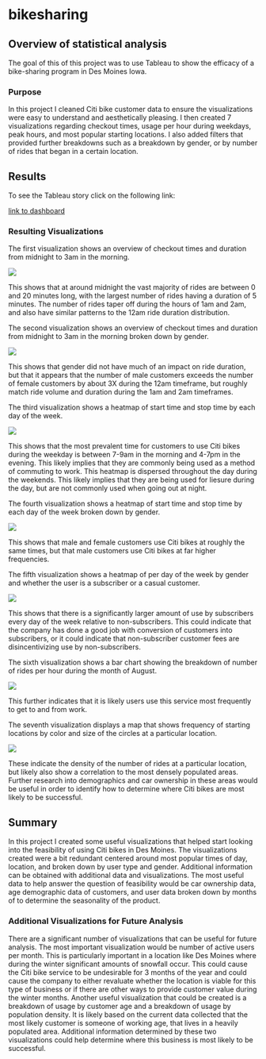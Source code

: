 # bikesharing

## Overview of statistical analysis

The goal of this of this project was to use Tableau to show the efficacy of a bike-sharing program in Des Moines Iowa.

### Purpose

In this project I cleaned Citi bike customer data to ensure the visualizations were easy to understand and aesthetically pleasing. I then created 7 visualizations regarding checkout times, usage per hour during weekdays, peak hours, and most 
popular starting locations. I also added filters that provided further breakdowns such as a breakdown by gender, or by number of rides that began in a certain location.

## Results

To see the Tableau story click on the following link:

[link to dashboard](https://public.tableau.com/app/profile/adam.miller6532/viz/CitiBikeStory_16538739445920/Story1?publish=yes)

### Resulting Visualizations

The first visualization shows an overview of checkout times and duration from midnight to 3am in the morning.

![](Resources/checkout_times_for_users.PNG)

This shows that at around midnight the vast majority of rides are between 0 and 20 minutes long, with the largest number of rides having a duration of 5 minutes.  The number of rides taper off during the hours of 1am and 2am, and also 
have similar patterns to the 12am ride duration distribution.

The second visualization shows an overview of checkout times and duration from midnight to 3am in the morning broken down by gender.

![](Resources/checkout_times_for_gender.PNG)

This shows that gender did not have much of an impact on ride duration, but that it appears that the number of male customers exceeds the number of female customers by about 3X during the 12am timeframe, but roughly match ride volume
and duration during the 1am and 2am timeframes.

The third visualization shows a heatmap of start time and stop time by each day of the week.

![](Resources/trips_by_weekday_per_hours.PNG)

This shows that the most prevalent time for customers to use Citi bikes during the weekday is between 7-9am in the morning and 4-7pm in the evening. This likely implies that they are commonly being used as a method of commuting to work.
This heatmap is dispersed throughout the day during the weekends. This likely implies that they are being used for liesure during the day, but are not commonly used when going out at night.  

The fourth visualization shows a heatmap of start time and stop time by each day of the week broken down by gender.

![](Resources/trips_by_gender_weekdayperhour.PNG)

This shows that male and female customers use Citi bikes at roughly the same times, but that male customers use Citi bikes at far higher frequencies.

The fifth visualization shows a heatmap of per day of the week by gender and whether the user is a subscriber or a casual customer.

![](Resources/user_trips_by_genderbyweekday.PNG)

This shows that there is a significantly larger amount of use by subscribers every day of the week relative to non-subscribers. This could indicate that the company has done a good job with conversion of customers into subscribers, or
it could indicate that non-subscriber customer fees are disincentivizing use by non-subscribers.

The sixth visualization shows a bar chart showing the breakdown of number of rides per hour during the month of August.

![](Resources/august_peak_hours.PNG)

This further indicates that it is likely users use this service most frequently to get to and from work.

The seventh visualization displays a map that shows frequency of starting locations by color and size of the circles at a particular location.

![](Resources/top_starting_locations.PNG)

These indicate the density of the number of rides at a particular location, but likely also show a correlation to the most densely populated areas. Further research into demographics and car ownership in these areas would be useful in 
order to identify how to determine where Citi bikes are most likely to be successful.

## Summary

In this project I created some useful visualizations that helped start looking into the feasibility of using Citi bikes in Des Moines. The visualizations created were a bit redundant centered around most popular times of day, location,
and broken down by user type and gender. Additional information can be obtained with additional data and visualizations. The most useful data to help answer the question of feasibility would be car ownership data, age demographic data of 
customers, and user data broken down by months of to determine the seasonality of the product. 

 
### Additional Visualizations for Future Analysis

There are a significant number of visualizations that can be useful for future analysis. The most important visualization would be number of active users per month. This is particularly important in a location like Des Moines where 
during the winter significant amounts of snowfall occur. This could cause the Citi bike service to be undesirable for 3 months of the year and could cause the company to either revaluate whether the location is viable for this type of 
business or if there are other ways to provide customer value during the winter months. Another useful visualization that could be created is a breakdown of usage by customer age and a breakdown of usage by population density. It is 
likely based on the current data collected that the most likely customer is someone of working age, that lives in a heavily populated area. Additional information determined by these two visualizations could help determine where this
business is most likely to be successful. 



